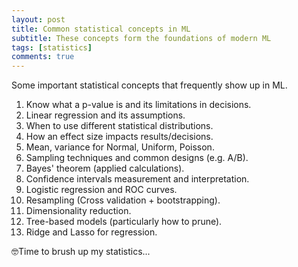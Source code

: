 ```yaml
---
layout: post
title: Common statistical concepts in ML
subtitle: These concepts form the foundations of modern ML
tags: [statistics]
comments: true
---
```



Some important statistical concepts that frequently show up in ML.

1. Know what a p-value is and its limitations in decisions.
2. Linear regression and its assumptions.
3. When to use different statistical distributions.
4. How an effect size impacts results/decisions.
5. Mean, variance for Normal, Uniform, Poisson.
6. Sampling techniques and common designs (e.g. A/B).
7. Bayes' theorem (applied calculations).
8. Confidence intervals measurement and interpretation.
9. Logistic regression and ROC curves.
10. Resampling (Cross validation + bootstrapping).
11. Dimensionality reduction.
12. Tree-based models (particularly how to prune).
13. Ridge and Lasso for regression.

🤓Time to brush up my statistics...
